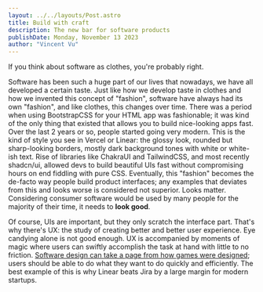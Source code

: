 ```yaml
---
layout: ../../layouts/Post.astro
title: Build with craft
description: The new bar for software products
publishDate: Monday, November 13 2023
author: "Vincent Vu"
---
```


If you think about software as clothes, you're probably right.

Software has been such a huge part of our lives that nowadays, we have all developed a certain taste. Just like how we develop taste in clothes and how we invented this concept of "fashion", software have always had its own "fashion", and like clothes, this changes over time. There was a period when using BootstrapCSS for your HTML app was fashionable; it was kind of the only thing that existed that allows you to build nice-looking apps fast. Over the last 2 years or so, people started going very modern. This is the kind of style you see in Vercel or Linear: the glossy look, rounded but sharp-looking borders, mostly dark background tones with white or white-ish text. Rise of libraries like ChakraUI and TailwindCSS, and most recently shadcn/ui, allowed devs to build beautiful UIs fast without compromising hours on end fiddling with pure CSS. Eventually, this "fashion" becomes the de-facto way people build product interfaces; any examples that deviates from this and looks worse is considered not superior. Looks matter. Considering consumer software would be used by many people for the majority of their time, it needs to **look good**.

Of course, UIs are important, but they only scratch the interface part. That's why there's UX: the study of creating better and better user experience. Eye candying alone is not good enough. UX is accompanied by moments of magic where users can swiftly accomplish the task at hand with little to no friction. [Software design can take a page from how games were designed](https://a16z.com/game-design-not-gamification-for-great-products/#:~:text=In%20this%20talk%20from%20the,that%20retain%20and%20delight%20users.); users should be able to do what they want to do quickly and efficiently. The best example of this is why Linear beats Jira by a large margin for modern startups.
